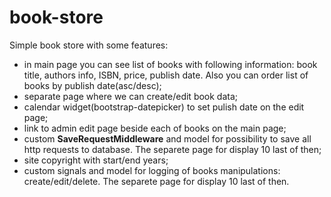 # book-store
Simple book store with some features:
* in main page you can see list of books with following information: book title, authors info, ISBN, price, publish date. Also you can order list of books by publish date(asc/desc);
* separate page where we can create/edit book data;
* calendar widget(bootstrap-datepicker) to set pulish date on the edit page;
* link to admin edit page beside each of books on the main page;
* custom **SaveRequestMiddleware** and model for possibility to save all http requests to database. The separete page for display 10 last of then;
* site copyright with start/end years;
* custom signals and model for logging of books manipulations: create/edit/delete. The separete page for display 10 last of then.
